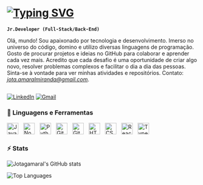 # [![Typing SVG](https://readme-typing-svg.demolab.com?font=Fira+Code&size=28&duration=5500&pause=500&random=false&width=435&lines=Ol%C3%A1%2C+Mundo!+%F0%9F%91%8B;Sou%2C+Jo%C3%A3o+Gabriel+%F0%9F%98%84)](https://git.io/typing-svg)
**`Jr.Developer (Full-Stack/Back-End)`**

Olá, mundo! Sou apaixonado por tecnologia e desenvolvimento. Imerso no universo do código, domino e utilizo diversas linguagens de programação. Gosto de procurar projetos e ideias no GitHub para colaborar e aprender cada vez mais. Acredito que cada desafio é uma oportunidade de criar algo novo, resolver problemas complexos e facilitar o dia a dia das pessoas. Sinta-se à vontade para ver minhas atividades e repositórios. Contato: *jota.amaralmiranda@gmail.com*.<br>
##

 [![LinkedIn](https://img.shields.io/badge/-LinkedIn-%230077B5?style=for-the-badge&logo=linkedin&logoColor=white)](https://www.linkedin.com/in/jotagamaral)
 [![Gmail](https://img.shields.io/badge/-Gmail-%23333?style=for-the-badge&logo=gmail&logoColor=white)](jota.amaralmiranda@gmail.com)


### 🧰 Linguagens e Ferramentas 

<img align="left" alt="JavaScript" width="30px" style="padding-right:10px;" src="https://cdn.jsdelivr.net/gh/devicons/devicon/icons/javascript/javascript-plain.svg" />
<img align="left" alt="NodeJS" width="30px" style="padding-right:10px;" src="https://cdn.jsdelivr.net/gh/devicons/devicon/icons/nodejs/nodejs-original.svg" />
<img align="left" alt="Python" width="30px" style="padding-right:10px;" src="https://cdn.jsdelivr.net/gh/devicons/devicon/icons/python/python-plain.svg" />
<img align="left" alt="Git" width="30px" style="padding-right:10px;" src="https://cdn.jsdelivr.net/gh/devicons/devicon/icons/git/git-original.svg" />
<img align="left" alt="GitHub" width="30px" style="padding-right:10px;" src="https://cdn.jsdelivr.net/gh/devicons/devicon/icons/github/github-original.svg" />
<img align="left" alt="HTML" width="30px" style="padding-right:10px;" src="https://cdn.jsdelivr.net/gh/devicons/devicon/icons/html5/html5-plain.svg" />
<img align="left" alt="CSS" width="30px" style="padding-right:10px;" src="https://cdn.jsdelivr.net/gh/devicons/devicon/icons/css3/css3-plain.svg" />
<img align="left" alt="React" width="30px" style="padding-right:10px;" src="https://cdn.jsdelivr.net/gh/devicons/devicon/icons/react/react-original.svg" />
<img align="left" alt="TypeScript" width="30px" style="padding-right:10px;" src="https://cdn.jsdelivr.net/gh/devicons/devicon/icons/typescript/typescript-plain.svg" />


<br />

#

### ⚡ Stats

![Jotagamaral's GitHub stats](https://github-readme-stats.vercel.app/api?username=jotagamaral&show_icons=true&theme=transparent&custom_title=Activities&include_all_commits=true)

<img src="https://github-readme-stats.vercel.app/api/top-langs/?username=jotagamaral&theme=transparent&hide_border=false&include_all_commits=true&count_private=true&layout=compact" alt="Top Languages" />
 


<!--
**Jotagamaral/Jotagamaral** is a ✨ _special_ ✨ repository because its `README.md` (this file) appears on your GitHub profile.

Here are some ideas to get you started:

- 🔭 I’m currently working on ...
- 🌱 I’m currently learning ...
- 👯 I’m looking to collaborate on ...
- 🤔 I’m looking for help with ...
- 💬 Ask me about ...
- 📫 How to reach me: ...
- 😄 Pronouns: ...
- ⚡ Fun fact: ...
-->
